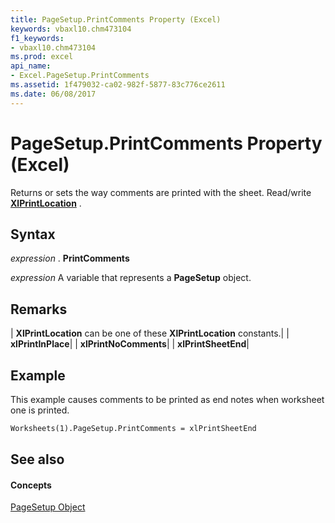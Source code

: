 ```yaml
---
title: PageSetup.PrintComments Property (Excel)
keywords: vbaxl10.chm473104
f1_keywords:
- vbaxl10.chm473104
ms.prod: excel
api_name:
- Excel.PageSetup.PrintComments
ms.assetid: 1f479032-ca02-982f-5877-83c776ce2611
ms.date: 06/08/2017
---
```



# PageSetup.PrintComments Property (Excel)

Returns or sets the way comments are printed with the sheet. Read/write  **[XlPrintLocation](Excel.XlPrintLocation.md)** .


## Syntax

 _expression_ . **PrintComments**

 _expression_ A variable that represents a **PageSetup** object.


## Remarks





| **XlPrintLocation** can be one of these **XlPrintLocation** constants.|
| **xlPrintInPlace**|
| **xlPrintNoComments**|
| **xlPrintSheetEnd**|

## Example

This example causes comments to be printed as end notes when worksheet one is printed.


```vb
Worksheets(1).PageSetup.PrintComments = xlPrintSheetEnd
```


## See also


#### Concepts


[PageSetup Object](Excel.PageSetup.md)

